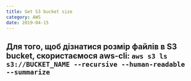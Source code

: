 ```yaml
---
title: Get S3 bucket size
category: AWS
date: 2019-04-15
---
```


**Для того, щоб дізнатися розмір файлів в S3 bucket, скористаємося aws-cli:**
`aws s3 ls s3://BUCKET_NAME --recursive --human-readable --summarize`
-----